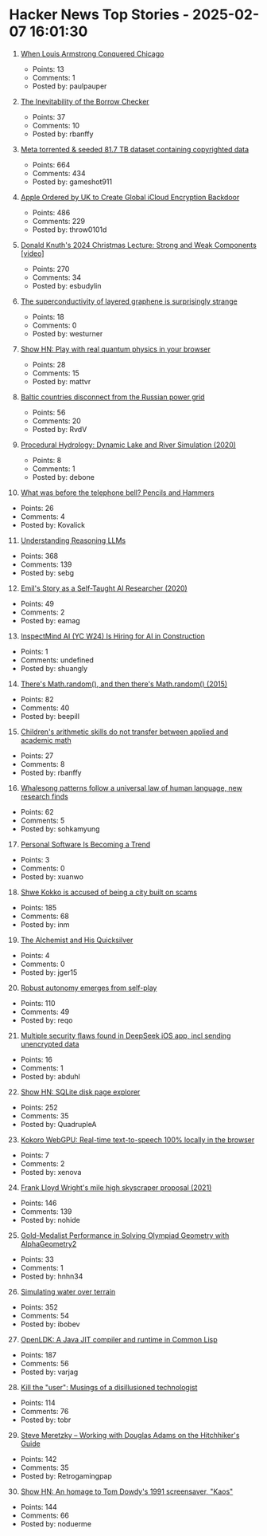 # Hacker News Top Stories - 2025-02-07 16:01:30

1. [When Louis Armstrong Conquered Chicago](https://www.honest-broker.com/p/when-louis-armstrong-conquered-chicago)
   - Points: 13
   - Comments: 1
   - Posted by: paulpauper

2. [The Inevitability of the Borrow Checker](https://yorickpeterse.com/articles/the-inevitability-of-the-borrow-checker/)
   - Points: 37
   - Comments: 10
   - Posted by: rbanffy

3. [Meta torrented & seeded 81.7 TB dataset containing copyrighted data](https://arstechnica.com/tech-policy/2025/02/meta-torrented-over-81-7tb-of-pirated-books-to-train-ai-authors-say/)
   - Points: 664
   - Comments: 434
   - Posted by: gameshot911

4. [Apple Ordered by UK to Create Global iCloud Encryption Backdoor](https://www.macrumors.com/2025/02/07/uk-government-orders-access-icloud/)
   - Points: 486
   - Comments: 229
   - Posted by: throw0101d

5. [Donald Knuth's 2024 Christmas Lecture: Strong and Weak Components [video]](https://www.youtube.com/watch?v=Hi8r_63LGyg)
   - Points: 270
   - Comments: 34
   - Posted by: esbudylin

6. [The superconductivity of layered graphene is surprisingly strange](https://www.newscientist.com/article/2466930-the-superconductivity-of-layered-graphene-is-surprisingly-strange/)
   - Points: 18
   - Comments: 0
   - Posted by: westurner

7. [Show HN: Play with real quantum physics in your browser](https://quantum.orgsoft.org)
   - Points: 28
   - Comments: 15
   - Posted by: mattvr

8. [Baltic countries disconnect from the Russian power grid](https://baltic-grid.sympower.net/)
   - Points: 56
   - Comments: 20
   - Posted by: RvdV

9. [Procedural Hydrology: Dynamic Lake and River Simulation (2020)](https://nickmcd.me/2020/04/15/procedural-hydrology/)
   - Points: 8
   - Comments: 1
   - Posted by: debone

10. [What was before the telephone bell? Pencils and Hammers](https://www.calling315.com/annunicators)
   - Points: 26
   - Comments: 4
   - Posted by: Kovalick

11. [Understanding Reasoning LLMs](https://magazine.sebastianraschka.com/p/understanding-reasoning-llms)
   - Points: 368
   - Comments: 139
   - Posted by: sebg

12. [Emil's Story as a Self-Taught AI Researcher (2020)](https://floydhub.ghost.io/emils-story-as-a-self-taught-ai-researcher/)
   - Points: 49
   - Comments: 2
   - Posted by: eamag

13. [InspectMind AI (YC W24) Is Hiring for AI in Construction](https://www.ycombinator.com/companies/inspectmind-ai/jobs/XlRFssT-software-engineer)
   - Points: 1
   - Comments: undefined
   - Posted by: shuangly

14. [There's Math.random(), and then there's Math.random() (2015)](https://v8.dev/blog/math-random)
   - Points: 82
   - Comments: 40
   - Posted by: beepill

15. [Children's arithmetic skills do not transfer between applied and academic math](https://www.nature.com/articles/s41586-024-08502-w)
   - Points: 27
   - Comments: 8
   - Posted by: rbanffy

16. [Whalesong patterns follow a universal law of human language, new research finds](https://theconversation.com/whalesong-patterns-follow-a-universal-law-of-human-language-new-research-finds-249271)
   - Points: 62
   - Comments: 5
   - Posted by: sohkamyung

17. [Personal Software Is Becoming a Trend](https://xuanwo.io/links/2025/02/personal-software-is-becoming-a-trend/)
   - Points: 3
   - Comments: 0
   - Posted by: xuanwo

18. [Shwe Kokko is accused of being a city built on scams](https://www.bbc.co.uk/news/articles/c04nx1vnw17o)
   - Points: 185
   - Comments: 68
   - Posted by: inm

19. [The Alchemist and His Quicksilver](https://fantasticanachronism.com/2025/02/03/the-alchemist-and-his-quicksilver/)
   - Points: 4
   - Comments: 0
   - Posted by: jger15

20. [Robust autonomy emerges from self-play](https://arxiv.org/abs/2502.03349)
   - Points: 110
   - Comments: 49
   - Posted by: reqo

21. [Multiple security flaws found in DeepSeek iOS app, incl sending unencrypted data](https://9to5mac.com/2025/02/07/multiple-security-flaws-found-in-deepseek-ios-app-including-sending-unencrypted-data/)
   - Points: 16
   - Comments: 1
   - Posted by: abduhl

22. [Show HN: SQLite disk page explorer](https://github.com/QuadrupleA/sqlite-page-explorer)
   - Points: 252
   - Comments: 35
   - Posted by: QuadrupleA

23. [Kokoro WebGPU: Real-time text-to-speech 100% locally in the browser](https://huggingface.co/spaces/webml-community/kokoro-webgpu)
   - Points: 7
   - Comments: 2
   - Posted by: xenova

24. [Frank Lloyd Wright's mile high skyscraper proposal (2021)](https://www.onverticality.com/blog/frank-lloyd-wright-mile-high-skyscraper)
   - Points: 146
   - Comments: 139
   - Posted by: nohide

25. [Gold-Medalist Performance in Solving Olympiad Geometry with AlphaGeometry2](https://arxiv.org/abs/2502.03544)
   - Points: 33
   - Comments: 1
   - Posted by: hnhn34

26. [Simulating water over terrain](https://lisyarus.github.io/blog/posts/simulating-water-over-terrain.html)
   - Points: 352
   - Comments: 54
   - Posted by: ibobev

27. [OpenLDK: A Java JIT compiler and runtime in Common Lisp](https://github.com/atgreen/openldk)
   - Points: 187
   - Comments: 56
   - Posted by: varjag

28. [Kill the "user": Musings of a disillusioned technologist](https://www.pastagang.cc/blog/kill-the-user/)
   - Points: 114
   - Comments: 76
   - Posted by: tobr

29. [Steve Meretzky – Working with Douglas Adams on the Hitchhiker's Guide](https://spillhistorie.no/qa-with-game-designer-steve-meretzky/)
   - Points: 142
   - Comments: 35
   - Posted by: Retrogamingpap

30. [Show HN: An homage to Tom Dowdy's 1991 screensaver, "Kaos"](https://thestrikeagency.com/kaos/)
   - Points: 144
   - Comments: 66
   - Posted by: noduerme

